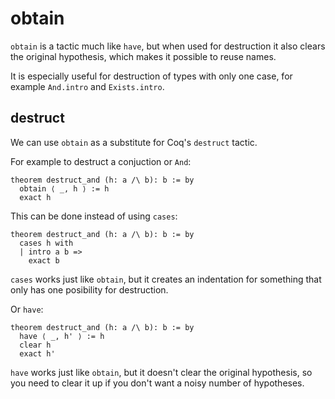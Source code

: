 # obtain

`obtain` is a tactic much like `have`, but when used for destruction it also clears the original hypothesis, which makes it possible to reuse names.

It is especially useful for destruction of types with only one case, for example `And.intro` and `Exists.intro`.

## destruct

We can use `obtain` as a substitute for Coq's `destruct` tactic.

For example to destruct a conjuction or `And`:

```lean
theorem destruct_and (h: a /\ b): b := by
  obtain ⟨ _, h ⟩ := h
  exact h
```

This can be done instead of using `cases`:

```lean
theorem destruct_and (h: a /\ b): b := by
  cases h with
  | intro a b =>
    exact b
```

`cases` works just like `obtain`, but it creates an indentation for something that only has one posibility for destruction.

Or `have`:

```lean
theorem destruct_and (h: a /\ b): b := by
  have ⟨ _, h' ⟩ := h
  clear h
  exact h'
```

`have` works just like `obtain`, but it doesn't clear the original hypothesis, so you need to clear it up if you don't want a noisy number of hypotheses.